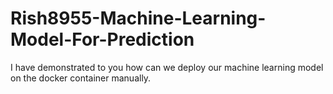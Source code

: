 # Rish8955-Machine-Learning-Model-For-Prediction
I have demonstrated to you how can we deploy our machine learning model on the docker container manually.
